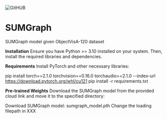 
![GitHUB](https://github.com/user-attachments/assets/26a90352-eb52-4f8b-8d2a-ca7406a4978d)


# SUMGraph
SUMGraph model given ObjectVisA-120 dataset

**Installation**
Ensure you have Python >= 3.10 installed on your system. Then, install the required libraries and dependencies.

**Requirements**
Install PyTorch and other necessary libraries:

pip install torch==2.1.0 torchvision==0.16.0 torchaudio==2.1.0 --index-url https://download.pytorch.org/whl/cu121
pip install -r requirements.txt

**Pre-trained Weights**
Download the SUMGraph model from the provided cloud link and move it to the specified directory:

Download SUMGraph model: sumgraph_model.pth
Change the loading filepath in XXX


